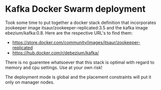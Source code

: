 # Kafka Docker Swarm deployment

Took some time to put together a docker stack definition that incorporates zookeeper image itsaur/zookeeper-replicated:3.5 and the kafka image ebezium/kafka:0.8. Here are the respective URL's
to find them:

- https://store.docker.com/community/images/itsaur/zookeeper-replicated
- https://hub.docker.com/r/debezium/kafka/

There is no guarentee whatsoever that this stack is optimal with regard to memory and cpu settings.
Use at your own risk!

The deployment mode is global and the placement constraints will put it only on manager nodes.